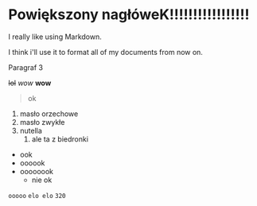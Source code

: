 # Powiększony nagłóweK!!!!!!!!!!!!!!!!!

I really like using Markdown.

I think i'll use it to format all of my documents from now on.

Paragraf 3

~~lol~~ *wow* **wow** 
>ok

1. masło orzechowe
2. masło zwykłe 
3. nutella
    1. ale ta z biedronki

+ ook
+ oooook
+ oooooook
    - nie ok

`ooooo`
`elo elo`
`320`
